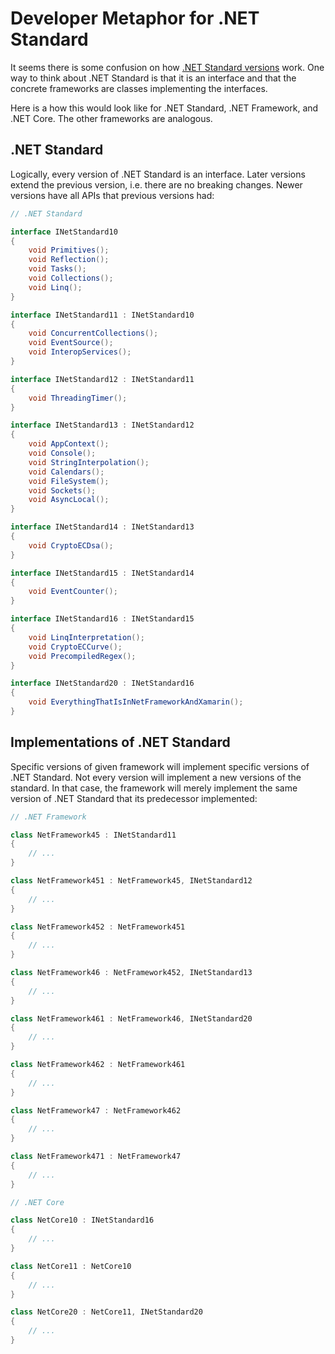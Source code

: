# Developer Metaphor for .NET Standard

It seems there is some confusion on how [.NET Standard versions][versioning]
work. One way to think about .NET Standard is that it is an interface and that
the concrete frameworks are classes implementing the interfaces.

Here is a how this would look like for .NET Standard, .NET Framework, and .NET
Core. The other frameworks are analogous.

[versioning]: versions.md

## .NET Standard

Logically, every version of .NET Standard is an interface. Later versions extend
the previous version, i.e. there are no breaking changes. Newer versions have
all APIs that previous versions had:

```C#
// .NET Standard

interface INetStandard10
{
    void Primitives();
    void Reflection();
    void Tasks();
    void Collections();
    void Linq();
}

interface INetStandard11 : INetStandard10
{
    void ConcurrentCollections();
    void EventSource();
    void InteropServices();
}

interface INetStandard12 : INetStandard11
{
    void ThreadingTimer();
}

interface INetStandard13 : INetStandard12
{
    void AppContext();
    void Console();
    void StringInterpolation();
    void Calendars();
    void FileSystem();
    void Sockets();
    void AsyncLocal();
}

interface INetStandard14 : INetStandard13
{
    void CryptoECDsa();
}

interface INetStandard15 : INetStandard14
{
    void EventCounter();
}

interface INetStandard16 : INetStandard15
{
    void LinqInterpretation();
    void CryptoECCurve();
    void PrecompiledRegex();
}

interface INetStandard20 : INetStandard16
{
    void EverythingThatIsInNetFrameworkAndXamarin();
}

```

## Implementations of .NET Standard

Specific versions of given framework will implement specific versions of .NET
Standard. Not every version will implement a new versions of the standard. In
that case, the framework will merely implement the same version of .NET Standard
that its predecessor implemented:

```C#
// .NET Framework

class NetFramework45 : INetStandard11
{
    // ...
}

class NetFramework451 : NetFramework45, INetStandard12
{
    // ...
}

class NetFramework452 : NetFramework451
{
    // ...
}

class NetFramework46 : NetFramework452, INetStandard13
{
    // ...
}

class NetFramework461 : NetFramework46, INetStandard20
{
    // ...
}

class NetFramework462 : NetFramework461
{
    // ...
}

class NetFramework47 : NetFramework462
{
    // ...
}

class NetFramework471 : NetFramework47
{
    // ...
}

// .NET Core

class NetCore10 : INetStandard16
{
    // ...
}

class NetCore11 : NetCore10
{
    // ...
}

class NetCore20 : NetCore11, INetStandard20
{
    // ...
}
```
